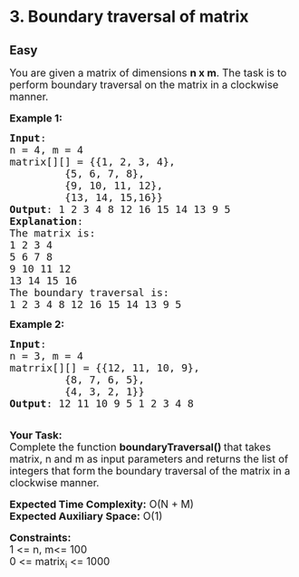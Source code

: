 # 3. Boundary traversal of matrix
## Easy 
<div class="problem-statement">
                <p></p><p><span style="font-size:18px">You are given a matrix&nbsp;of dimensions <strong>n&nbsp;x m</strong>. The task is to perform&nbsp;boundary traversal on the matrix in a&nbsp;clockwise manner. </span><br>
<br>
<span style="font-size:18px"><strong>Example 1:</strong></span></p>

<pre><span style="font-size:18px"><strong>Input</strong>:
n = 4, m = 4
matrix[][] = {{1, 2, 3, 4},
&nbsp;        {5, 6, 7, 8},
&nbsp;        {9, 10, 11, 12},
&nbsp;        {13, 14, 15,16}}
<strong>Output</strong>: 1 2 3 4 8 12 16 15 14 13 9 5
<strong>Explanation</strong>:
The matrix is:
1 2 3 4
5 6 7 8
9 10 11 12
13 14 15 16
The boundary traversal is:
1 2 3 4 8 12 16 15 14 13 9 5
</span></pre>

<p><span style="font-size:18px"><strong>Example 2:</strong></span></p>

<pre><span style="font-size:18px"><strong>Input</strong>:
n = 3, m = 4
matrrix[][] = {{12, 11, 10, 9},
&nbsp;        {8, 7, 6, 5},
&nbsp;        {4, 3, 2, 1}}
<strong>Output</strong>: 12 11 10 9 5 1 2 3 4 8

</span></pre>

<p><span style="font-size:18px"><strong>Your Task:</strong><br>
Complete the function <strong>boundaryTraversal()&nbsp;</strong>that takes matrix, n and m&nbsp;as input parameters and returns the list of integers that form<strong>&nbsp;</strong>the boundary traversal of the matrix in a clockwise manner.</span><br>
<br>
<span style="font-size:18px"><strong>Expected Time Complexity:</strong>&nbsp;O(N&nbsp;+ M)<br>
<strong>Expected Auxiliary Space:</strong>&nbsp;O(1)</span><br>
<br>
<span style="font-size:18px"><strong>Constraints:</strong><br>
1 &lt;= n, m&lt;= 100<br>
0 &lt;= matrix<sub>i</sub> &lt;= 1000</span></p>
 <p></p>
            </div>